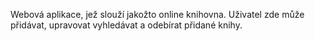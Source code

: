 Webová aplikace, jež slouží jakožto online knihovna. Uživatel zde může přidávat, upravovat vyhledávat a odebírat přidané knihy.
